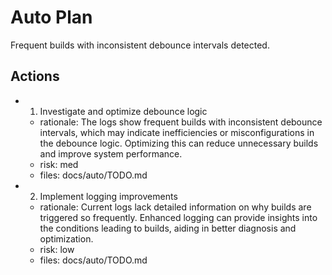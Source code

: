 # Auto Plan

Frequent builds with inconsistent debounce intervals detected.

## Actions
- 1. Investigate and optimize debounce logic
  - rationale: The logs show frequent builds with inconsistent debounce intervals, which may indicate inefficiencies or misconfigurations in the debounce logic. Optimizing this can reduce unnecessary builds and improve system performance.
  - risk: med
  - files: docs/auto/TODO.md
- 2. Implement logging improvements
  - rationale: Current logs lack detailed information on why builds are triggered so frequently. Enhanced logging can provide insights into the conditions leading to builds, aiding in better diagnosis and optimization.
  - risk: low
  - files: docs/auto/TODO.md